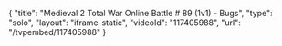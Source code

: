 {
    "title": "Medieval 2 Total War Online Battle # 89 (1v1) - Bugs",
    "type": "solo",
    "layout": "iframe-static",
    "videoId": "117405988",
    "url": "\/tvpembed\/117405988"
}